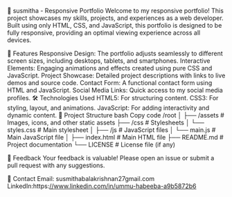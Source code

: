 📄 susmitha - Responsive Portfolio Welcome to my responsive portfolio! This project showcases my skills, projects, and experiences as a web developer. Built using only HTML, CSS, and JavaScript, this portfolio is designed to be fully responsive, providing an optimal viewing experience across all devices.

🚀 Features Responsive Design: The portfolio adjusts seamlessly to different screen sizes, including desktops, tablets, and smartphones. Interactive Elements: Engaging animations and effects created using pure CSS and JavaScript. Project Showcase: Detailed project descriptions with links to live demos and source code. Contact Form: A functional contact form using HTML and JavaScript. Social Media Links: Quick access to my social media profiles. 🛠 Technologies Used HTML5: For structuring content. CSS3: For styling, layout, and animations. JavaScript: For adding interactivity and dynamic content. 
📁 Project Structure bash Copy code /root │ ├── /assets # Images, icons, and other static assets ├── /css # Stylesheets │ └── styles.css # Main stylesheet │ ├── /js # JavaScript files │ └── main.js # Main JavaScript file │ ├── index.html # Main HTML file ├── README.md # Project documentation └── LICENSE # License file (if any)

💬 Feedback Your feedback is valuable! Please open an issue or submit a pull request with any suggestions.

📧 Contact Email: susmithabalakrishnan27gmail.com    LinkedIn:https:[//www.linkedin.com/in/ummu-habeeba-a9b5872b6 ](https://www.linkedin.com/public-profile/settings)
